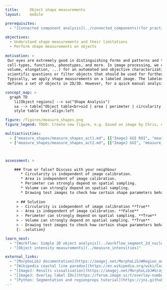 ```yaml
---
title:     Object shape measurements
layout:    module

prerequisites:
  - "[Connected component analysis](../connected_components)(for practicals that use label masks)"
    
objectives:
  - Understand shape measurements and their limitations
  - Perform shape measurements on objects
  
motivation: >
 Our eyes are extremely good in distinguishing forms and patterns and this has proven to be a powerful tool for characterizing different 
 cell-types, functions, phenotypes, and more. In image processing, we use shape measurements (e.g. area, 
 volume, elongation, ...) for an automated and objective characterization of forms. Consequently, one can address
 scientific questions or filter objects that should be used for further processing. 
 Typically, we apply shape measurements on a labeled image. The labeled image, as obtained after a connected component analysis, 
 defines a set of objects in 2D/3D. However, for a quick manual analysis delineating objects by drawing so-called ROIs (regions of interest) is another possibility. 

concept_map: >
  graph TD
    li[Object regions] --> sa("Shape Analysis")
    sa --> table["Object table<br>oid | area | perimeter | circularity <br>001 | 222 | 56 | 0.9 <br> 002 | 500 | 101 | 0.2 "]
    style table text-align:left

figure: /figures/measure_shapes.png
figure_legend: TODO: Create new figure, e.g. based on image by Chris, or using https://onlinelibrary.wiley.com/doi/full/10.1002/ece3.644 

multiactivities:
  - ["measure_shapes/measure_shapes_act1.md", [["ImageJ GUI ROI", "measure_shapes/measure_shapes_act1_imagejgui_rois.md"],["ImageJ GUI MorphoLibJ", "measure_shapes/measure_shapes_act1_imagejgui.md", "markdown"], ["skimage napari", "measure_shapes/measure_shapes_act1_skimage_napari.py", "python"]]]
  - ["measure_shapes/measure_shapes_act2.md", [["ImageJ GUI", "measure_shapes/measure_shapes_act2_imagejgui.md", "markdown"], ["skimage napari", "measure_shapes/measure_shapes_act2_skimage_napari.py", "python"]]]



assessment: >

    ### True or false? Discuss with your neighbour      
       * Circularity is independent of image calibration.
       * Area is independent of image calibration.
       * Perimeter can strongly depend on spatial sampling.
       * Volume can strongly depend on spatial sampling.
       * Drawing test images to check how certain shape parameters behave is a good idea.
       
     > ## Solution
     > - Circularity is independent of image calibration **True**
     > - Area is independent of image calibration. **False**
     > - Perimeter can strongly depend on spatial sampling. **True**
     > - Volume can strongly depend on spatial sampling. **True**
     > - Drawing test images to check how certain shape parameters behave is a good idea. **True**
     {: .solution}

learn_next:
  - "[Workflow: Simple 2D object analysis](../workflow_segment_2d_nuclei_measure_shape)"
  - "[Object intensity measurements](../measure_intensities)"

external_links:
  - "[MorphoLibJ documentation](https://imagej.net/MorphoLibJ#Region_analysis)"
  - "[Wikipedia coastal line paradox](https://en.wikipedia.org/wiki/Coastline_paradox). Effect of Sampling and resolution on the measurements"
  - "[ImageJ: Results visualisation](https://imagej.net/MorphoLibJ#Grayscale_morphological_filters). Label visualization in 3D viewer"
  - "[ImageJ: Overlay label IDs](https://forum.image.sc/t/overlay-numbers-on-image/35604/6)"
  - "[Python: Segmentation and regionprops tutorial](https://jni.github.io/i2k-skimage-napari/lectures/2_segmentation_and_regionprops.html)"
---
```

